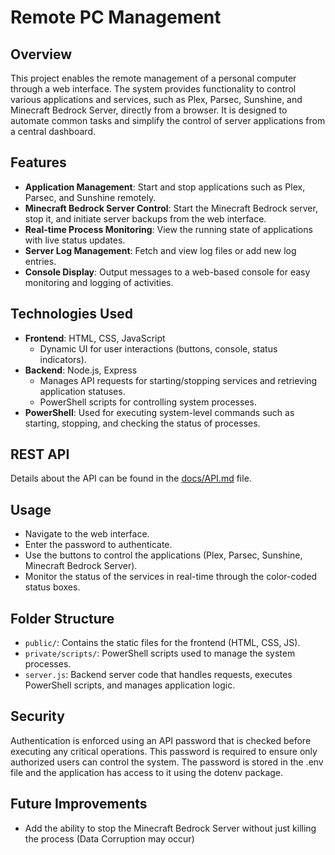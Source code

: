 # Remote PC Management

## Overview

This project enables the remote management of a personal computer through a web interface. The system provides functionality to control various applications and services, such as Plex, Parsec, Sunshine, and Minecraft Bedrock Server, directly from a browser. It is designed to automate common tasks and simplify the control of server applications from a central dashboard.

## Features

- **Application Management**: Start and stop applications such as Plex, Parsec, and Sunshine remotely.
- **Minecraft Bedrock Server Control**: Start the Minecraft Bedrock server, stop it, and initiate server backups from the web interface.
- **Real-time Process Monitoring**: View the running state of applications with live status updates.
- **Server Log Management**: Fetch and view log files or add new log entries.
- **Console Display**: Output messages to a web-based console for easy monitoring and logging of activities.

## Technologies Used

- **Frontend**: HTML, CSS, JavaScript
  - Dynamic UI for user interactions (buttons, console, status indicators).
- **Backend**: Node.js, Express
  - Manages API requests for starting/stopping services and retrieving application statuses.
  - PowerShell scripts for controlling system processes.
- **PowerShell**: Used for executing system-level commands such as starting, stopping, and checking the status of processes.

## REST API
Details about the API can be found in the [docs/API.md](https://github.com/NikolasVir/Remote-PC-Management/blob/master/docs/API.md) file.

## Usage

- Navigate to the web interface.
- Enter the password to authenticate.
- Use the buttons to control the applications (Plex, Parsec, Sunshine, Minecraft Bedrock Server).
- Monitor the status of the services in real-time through the color-coded status boxes.

## Folder Structure

- `public/`: Contains the static files for the frontend (HTML, CSS, JS).
- `private/scripts/`: PowerShell scripts used to manage the system processes.
- `server.js`: Backend server code that handles requests, executes PowerShell scripts, and manages application logic.

## Security

Authentication is enforced using an API password that is checked before executing any critical operations. This password is required to ensure only authorized users can control the system. The password is stored in the .env file and the application has access to it using the dotenv package.

## Future Improvements

- Add the ability to stop the Minecraft Bedrock Server without just killing the process (Data Corruption may occur)
